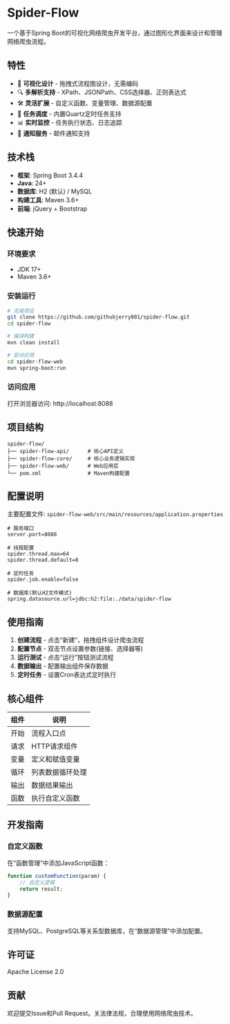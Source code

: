 # Spider-Flow

一个基于Spring Boot的可视化网络爬虫开发平台，通过图形化界面来设计和管理网络爬虫流程。

## 特性

- 🎨 **可视化设计** - 拖拽式流程图设计，无需编码
- 🔍 **多解析支持** - XPath、JSONPath、CSS选择器、正则表达式
- 🛠️ **灵活扩展** - 自定义函数、变量管理、数据源配置
- 🔄 **任务调度** - 内置Quartz定时任务支持
- 📊 **实时监控** - 任务执行状态、日志追踪
- 📧 **通知服务** - 邮件通知支持

## 技术栈

- **框架**: Spring Boot 3.4.4
- **Java**: 24+
- **数据库**: H2 (默认) / MySQL
- **构建工具**: Maven 3.6+
- **前端**: jQuery + Bootstrap

## 快速开始

### 环境要求

- JDK 17+
- Maven 3.6+

### 安装运行

```bash
# 克隆项目
git clone https://github.com/githubjerry001/spider-flow.git
cd spider-flow

# 编译构建
mvn clean install

# 启动应用
cd spider-flow-web
mvn spring-boot:run
```

### 访问应用

打开浏览器访问: http://localhost:8088

## 项目结构

```
spider-flow/
├── spider-flow-api/      # 核心API定义
├── spider-flow-core/     # 核心业务逻辑实现
├── spider-flow-web/      # Web应用层
└── pom.xml               # Maven构建配置
```

## 配置说明

主要配置文件: `spider-flow-web/src/main/resources/application.properties`

```properties
# 服务端口
server.port=8088

# 线程配置
spider.thread.max=64
spider.thread.default=8

# 定时任务
spider.job.enable=false

# 数据库(默认H2文件模式)
spring.datasource.url=jdbc:h2:file:./data/spider-flow
```

## 使用指南

1. **创建流程** - 点击“新建”，拖拽组件设计爬虫流程
2. **配置节点** - 双击节点设置参数(链接、选择器等)
3. **运行测试** - 点击“运行”按钮测试流程
4. **数据输出** - 配置输出组件保存数据
5. **定时任务** - 设置Cron表达式定时执行

## 核心组件

| 组件 | 说明 |
|------|------|
| 开始 | 流程入口点 |
| 请求 | HTTP请求组件 |
| 变量 | 定义和赋值变量 |
| 循环 | 列表数据循环处理 |
| 输出 | 数据结果输出 |
| 函数 | 执行自定义函数 |

## 开发指南

### 自定义函数

在“函数管理”中添加JavaScript函数：

```javascript
function customFunction(param) {
    // 自定义逻辑
    return result;
}
```

### 数据源配置

支持MySQL、PostgreSQL等关系型数据库，在“数据源管理”中添加配置。

## 许可证

Apache License 2.0

## 贡献

欢迎提交Issue和Pull Request。关法律法规，合理使用网络爬虫技术。